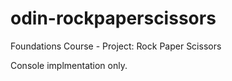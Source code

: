 # odin-rockpaperscissors
Foundations Course - Project: Rock Paper Scissors 

Console implmentation only.
